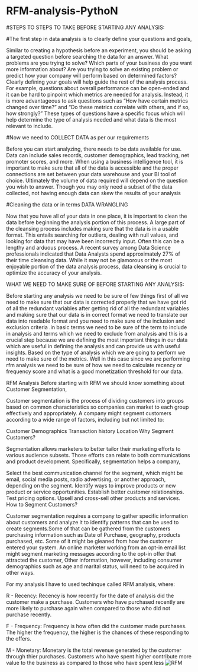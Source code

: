 # RFM-analysis-PythoN
#STEPS TO STEPS TO TAKE BEFORE STARTING ANY ANALYSIS:

#The first step in data analysis is to clearly define your questions and goals,

Similar to creating a hypothesis before an experiment, you should be asking a targeted question before searching the data for an answer. What problems are you trying to solve? Which parts of your business do you want more information about? Are you trying to solve an existing problem or predict how your company will perform based on determined factors? Clearly defining your goals will help guide the rest of the analysis process. For example, questions about overall performance can be open-ended and it can be hard to pinpoint which metrics are needed for analysis. Instead, it is more advantageous to ask questions such as “How have certain metrics changed over time?” and “Do these metrics correlate with others, and if so, how strongly?” These types of questions have a specific focus which will help determine the type of analysis needed and what data is the most relevant to include.

#Now we need to COLLECT DATA as per our requirements

Before you can start analyzing, there needs to be data available for use. Data can include sales records, customer demographics, lead tracking, net promoter scores, and more. When using a business intelligence tool, it is important to make sure that all of the data is accessible and the proper connections are set between your data warehouse and your BI tool of choice. Ultimately the volume of data required will depend on the question you wish to answer. Though you may only need a subset of the data collected, not having enough data can skew the results of your analysis

#Cleaning the data or in terms DATA WRANGLING

Now that you have all of your data in one place, it is important to clean the data before beginning the analysis portion of this process. A large part of the cleansing process includes making sure that the data is in a usable format. This entails searching for outliers, dealing with null values, and looking for data that may have been incorrectly input. Often this can be a lengthy and arduous process. A recent survey among Data Science professionals indicated that Data Analysts spend approximately 27% of their time cleansing data. While it may not be glamorous or the most enjoyable portion of the data analysis process, data cleansing is crucial to optimize the accuracy of your analysis.

WHAT WE NEED TO MAKE SURE OF BEFORE STARTING ANY ANALYSIS:

Before starting any analysis we need to be sure of few things first of all we need to make sure that our data is corrected properly that we have got rid of all the redundant variables after getting rid of all the redundant variables and making sure that our data is in correct format we need to translate our data into readable format and you need to make sure of the inclusion and exclusion criteria .in basic terms we need to be sure of the term to include in analysis and terms which we need to exclude from analysis and this is a crucial step because we are defining the most important things in our data which are useful in defining the analysis and can provide us with useful insights. Based on the type of analysis which we are going to perform we need to make sure of the metrics. Well in this case since we are performing rfm analysis we need to be sure of how we need to calculate recency or frequency score and what is a good monetization threshold for our data.

RFM Analysis
Before starting with RFM we should know something about Customer Segmentation,

Customer segmentation is the process of dividing customers into groups based on common characteristics so companies can market to each group effectively and appropriately. A company might segment customers according to a wide range of factors, including but not limited to:

Customer Demographics
Transaction history
Location
Why Segment Customers?

Segmentation allows marketers to better tailor their marketing efforts to various audience subsets. Those efforts can relate to both communications and product development. Specifically, segmentation helps a company,

Select the best communication channel for the segment, which might be email, social media posts, radio advertising, or another approach, depending on the segment.
Identify ways to improve products or new product or service opportunities.
Establish better customer relationships.
Test pricing options.
Upsell and cross-sell other products and services.
How to Segment Customers?

Customer segmentation requires a company to gather specific information about customers and analyze it to identify patterns that can be used to create segments.Some of that can be gathered from the customers purchasing information such as Date of Purchase, geography, products purchased, etc. Some of it might be gleaned from how the customer entered your system. An online marketer working from an opt-in email list might segment marketing messages according to the opt-in offer that attracted the customer, Other information, however, including consumer demographics such as age and marital status, will need to be acquired in other ways.

For my analysis I have to used techinque called RFM analysis, where:

R - Recency: Recency is how recently for the date of analysis did the customer make a purchase. Customers who have purchased recently are more likely to purchase again when compared to those who did not purchase recently.

F - Frequency: Frequency is how often did the customer made purchases. The higher the frequency, the higher is the chances of these responding to the offers.

M - Monetary: Monetary is the total revenue generated by the customer through thier purchases. Customers who have spent higher contribute more value to the business as compared to those who have spent less
![RFM](https://user-images.githubusercontent.com/77893734/227652667-4917017c-45e8-4715-9a9a-30ca80501254.png)
